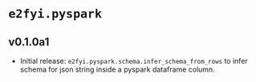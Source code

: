 # `e2fyi.pyspark`

## v0.1.0a1

- Initial release: `e2fyi.pyspark.schema.infer_schema_from_rows` to infer schema for json string inside a pyspark dataframe column.
